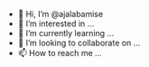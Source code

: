 - 👋 Hi, I’m @ajalabamise
- 👀 I’m interested in ...
- 🌱 I’m currently learning ...
- 💞️ I’m looking to collaborate on ...
- 📫 How to reach me ...

<!---
ajalabamise/ajalabamise is a ✨ special ✨ repository because its `README.md` (this file) appears on your GitHub profile.
You can click the Preview link to take a look at your changes.
--->
